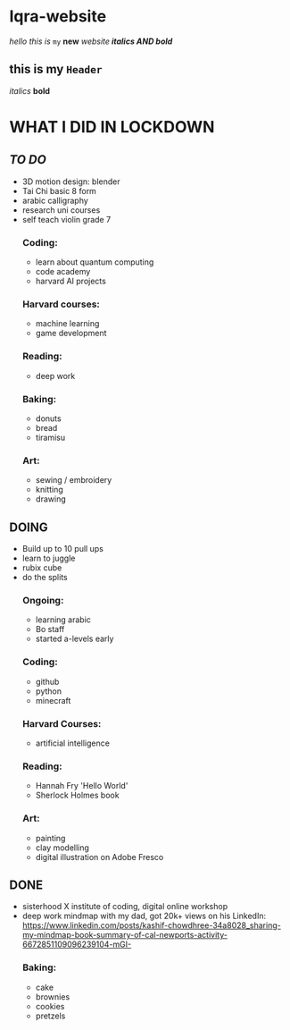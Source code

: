 # Iqra-website
<em>hello this is</em> <code>my</code> **new** <em>website</em><strong><em> italics AND bold</em></strong> <h2> this is my <code>Header</code></h2> <em>italics</em> **bold** 


# WHAT I DID IN LOCKDOWN
## _TO DO_
- 3D motion design: blender
- Tai Chi basic 8 form
- arabic calligraphy 
- research uni courses
- self teach violin grade 7
  ### Coding:
  - learn about quantum computing
  - code academy
  - harvard AI projects
  ### Harvard courses:
  - machine learning
  - game development
  ### Reading:
  - deep work
  ### Baking:
  - donuts
  - bread
  - tiramisu
  ### Art:
  - sewing / embroidery 
  - knitting 
  - drawing


## DOING 
- Build up to 10 pull ups
- learn to juggle
- rubix cube 
- do the splits
  ### Ongoing:
  - learning arabic
  - Bo staff
  - started a-levels early
  ### Coding:
  - github
  - python
  - minecraft
  ### Harvard Courses:
  - artificial intelligence 
  ### Reading: 
  - Hannah Fry 'Hello World'
  - Sherlock Holmes book
  ### Art:
  - painting
  - clay modelling
  - digital illustration on Adobe Fresco


## DONE 
- sisterhood X institute of coding, digital online workshop
- deep work mindmap with my dad, got 20k+ views on his LinkedIn: 
https://www.linkedin.com/posts/kashif-chowdhree-34a8028_sharing-my-mindmap-book-summary-of-cal-newports-activity-6672851109096239104-mGI-
  ### Baking:
  - cake
  - brownies
  - cookies
  - pretzels 

